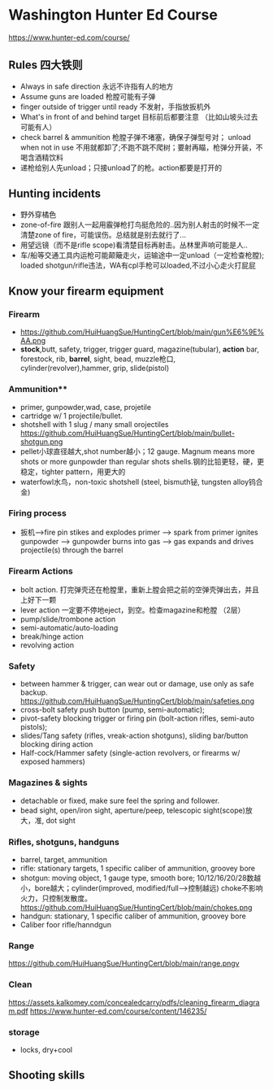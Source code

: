 # Washington Hunter Ed Course
https://www.hunter-ed.com/course/

## Rules 四大铁则
- Always in safe direction 永远不许指有人的地方
- Assume guns are loaded 枪膛可能有子弹
- finger outside of trigger until ready 不发射，手指放扳机外
- What's in front of and behind target 目标前后都要注意 （比如山坡头过去可能有人）
- check barrel & ammunition 枪膛子弹不堵塞，确保子弹型号对； unload when not in use 不用就都卸了;不跑不跳不爬树；要射再瞄，枪弹分开装，不喝含酒精饮料
- 递枪给别人先unload；只接unload了的枪。action都要是打开的

## Hunting incidents
- 野外穿橘色 
- zone-of-fire 跟别人一起用霰弹枪打鸟挺危险的..因为别人射击的时候不一定清楚zone of fire，可能误伤。总结就是别去就行了...
- 用望远镜（而不是rifle scope)看清楚目标再射击。丛林里声响可能是人..
- 车/船等交通工具内运枪可能颠簸走火，运输途中一定unload（一定检查枪膛); loaded shotgun/rifle违法，WA有cpl手枪可以loaded,不过小心走火打屁屁

## Know your firearm equipment
### Firearm
- https://github.com/HuiHuangSue/HuntingCert/blob/main/gun%E6%9E%AA.png
- **stock**,butt, safety, trigger, trigger guard, magazine(tubular), **action** bar, forestock, rib, **barrel**, sight, bead, muzzle枪口, cylinder(revolver),hammer, grip, slide(pistol)
### Ammunition**
  - primer, gunpowder,wad, case, projetile
  - cartridge w/ 1 projectile/bullet.
  - shotshell with 1 slug / many small orojectiles https://github.com/HuiHuangSue/HuntingCert/blob/main/bullet-shotgun.png
  - pellet小球直径越大,shot number越小；12 gauge. Magnum means more shots or more gunpowder than regular shots shells.钢的比铅更轻，硬，更稳定，tighter pattern，用更大的
  - waterfowl水鸟，non-toxic shotshell (steel, bismuth铋, tungsten alloy钨合金)
### Firing process
- 扳机-->fire pin stikes and explodes primer --> spark from primer ignites gunpowder --> gunpowder burns into gas --> gas expands and drives projectile(s) through the barrel
### Firearm Actions
- bolt action. 打完弹壳还在枪膛里，重新上膛会把之前的空弹壳弹出去，并且上好下一颗
- lever action 一定要不停地eject，到空。检查magazine和枪膛 （2层）
- pump/slide/trombone action 
- semi-automatic/auto-loading 
- break/hinge action
- revolving action
### Safety
- between hammer & trigger,  can wear out or damage, use only as safe backup. https://github.com/HuiHuangSue/HuntingCert/blob/main/safeties.png
- cross-bolt safety push button (pump, semi-automatic); 
- pivot-safety blocking trigger or firing pin (bolt-action rifles, semi-auto pistols); 
- slides/Tang safety (rifles, vreak-action shotguns), sliding bar/button blocking diring action
- Half-cock/Hammer safety (single-action revolvers, or firearms w/ exposed hammers)
### Magazines & sights
- detachable or fixed, make sure feel the spring and follower. 
- bead sight, open/iron sight, aperture/peep, telescopic sight(scope)放大，准, dot sight
### Rifles, shotguns, handguns
- barrel, target, ammunition
- rifle: stationary targets, 1 specific caliber of ammunition, groovey bore
- shotgun: moving object, 1 gauge type, smooth bore; 10/12/16/20/28数越小，bore越大；cylinder(improved, modified/full-->控制越远) choke不影响火力，只控制发散度。https://github.com/HuiHuangSue/HuntingCert/blob/main/chokes.png
- handgun: stationary, 1 specific caliber of ammunition, groovey bore
- Caliber foor rifle/hanndgun
### Range
https://github.com/HuiHuangSue/HuntingCert/blob/main/range.pngv
### Clean
https://assets.kalkomey.com/concealedcarry/pdfs/cleaning_firearm_diagram.pdf
https://www.hunter-ed.com/course/content/146235/
### storage
- locks, dry+cool

## Shooting skills




